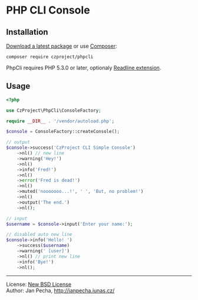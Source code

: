 PHP CLI Console
===============


Installation
------------

[Download a latest package](https://github.com/czproject/phpcli/releases) or use [Composer](http://getcomposer.org/):

```
composer require czproject/phpcli
```

PhpCli requires PHP 5.3.0 or later, optionaly [Readline extension](http://www.php.net/manual/en/book.readline.php).


Usage
-----

``` php
<?php

use CzProject\PhpCli\ConsoleFactory;

require __DIR__ . '/vendor/autoload.php';

$console = ConsoleFactory::createConsole();

// output
$console->success('CzProject CLI Simple Console')
	->nl() // new line
	->warning('Hey!')
	->nl()
	->info('Fred!')
	->nl()
	->error('Fred is dead!')
	->nl()
	->muted('nooooooo...!', ' ', 'But, no problem!')
	->nl()
	->output('The end.')
	->nl();

// input
$username = $console->input('Enter your name:');

// disabled auto new line
$console->info('Hello! ')
	->success($username)
	->warning(' [user]')
	->nl() // print new line
	->info('Bye!')
	->nl();

```

--------------------------------------------------------------------------------

License: [New BSD License](license.md)
<br>Author: Jan Pecha, http://janpecha.iunas.cz/
